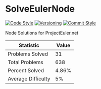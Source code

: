 # SolveEulerNode

[![Code Style](https://img.shields.io/badge/code_style-standard-brightgreen.svg?style=flat)](https://standardjs.com/)
[![Versioning](https://img.shields.io/badge/versioning-semantic-brightgreen.svg?style=flat)](https://semver.org/)
[![Commit Style](https://img.shields.io/badge/commit_style-gitmoji-yellow.svg?style=flat)](https://gitmoji.carloscuesta.me/)

Node Solutions for ProjectEuler.net

|     Statistic      |  Value  |
|--------------------|---------|
|   Problems Solved  |    31   |
|   Total Problems   |   638   |
|   Percent Solved   |  4.86%  |
| Average Difficulty |   5%    |
